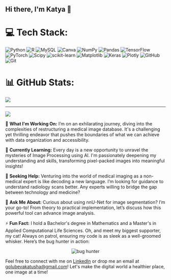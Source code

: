 ## Hi there, I'm Katya 👋


# 💻 Tech Stack:
![Python](https://img.shields.io/badge/python-3670A0?style=for-the-badge&logo=python&logoColor=ffdd54) ![R](https://img.shields.io/badge/r-%23276DC3.svg?style=for-the-badge&logo=r&logoColor=white) ![MySQL](https://img.shields.io/badge/mysql-4479A1.svg?style=for-the-badge&logo=mysql&logoColor=white) ![Canva](https://img.shields.io/badge/Canva-%2300C4CC.svg?style=for-the-badge&logo=Canva&logoColor=white) ![NumPy](https://img.shields.io/badge/numpy-%23013243.svg?style=for-the-badge&logo=numpy&logoColor=white) ![Pandas](https://img.shields.io/badge/pandas-%23150458.svg?style=for-the-badge&logo=pandas&logoColor=white) ![TensorFlow](https://img.shields.io/badge/TensorFlow-%23FF6F00.svg?style=for-the-badge&logo=TensorFlow&logoColor=white) ![PyTorch](https://img.shields.io/badge/PyTorch-%23EE4C2C.svg?style=for-the-badge&logo=PyTorch&logoColor=white) ![Scipy](https://img.shields.io/badge/SciPy-%230C55A5.svg?style=for-the-badge&logo=scipy&logoColor=%white) ![scikit-learn](https://img.shields.io/badge/scikit--learn-%23F7931E.svg?style=for-the-badge&logo=scikit-learn&logoColor=white) ![Matplotlib](https://img.shields.io/badge/Matplotlib-%23ffffff.svg?style=for-the-badge&logo=Matplotlib&logoColor=black) ![Keras](https://img.shields.io/badge/Keras-%23D00000.svg?style=for-the-badge&logo=Keras&logoColor=white) ![Plotly](https://img.shields.io/badge/Plotly-%233F4F75.svg?style=for-the-badge&logo=plotly&logoColor=white) ![GitHub](https://img.shields.io/badge/github-%23121011.svg?style=for-the-badge&logo=github&logoColor=white) ![Git](https://img.shields.io/badge/git-%23F05033.svg?style=for-the-badge&logo=git&logoColor=white)
# 📊 GitHub Stats:
![](https://github-readme-streak-stats.herokuapp.com/?user=Peaceandmaths&theme=dark&hide_border=false)<br/>


---
[![](https://visitcount.itsvg.in/api?id=Peaceandmaths&icon=0&color=0)](https://visitcount.itsvg.in)

<!-- Proudly created with GPRM ( https://gprm.itsvg.in ) -->

🔭 **What I'm Working On:**
I’m on an exhilarating journey, diving into the complexities of restructuring a medical image database. It's a challenging yet thrilling endeavor that pushes the boundaries of what we can achieve with data organization and accessibility.

🌱 **Currently Learning:**
Every day is a new opportunity to unravel the mysteries of Image Processing using AI. I'm passionately deepening my understanding and skills, transforming pixel-packed images into meaningful insights!

🤔 **Seeking Help:**
Venturing into the world of medical imaging as a non-medical expert is like decoding a new language. I’m looking for guidance to understand radiology scans better. Any experts willing to bridge the gap between technology and medicine?

💬 **Ask Me About:**
Curious about using nnU-Net for image segmentation? I’m your go-to! From theory to practical implementation, let’s discuss how this powerful tool can advance image analysis.

⚡ **Fun Fact:**
I hold a Bachelor's degree in Mathematics and a Master's in Applied Computational Life Sciences. Oh, and meet my biggest supporter, my cat! Always on patrol, ensuring my code is as sleek as a well-groomed whisker. Here’s the bug hunter in action: 

<p align="center">
  <img src="https://github.com/user-attachments/assets/787e2049-e791-4a6c-9f5b-da4ee5ea8b43" alt="bug hunter">
</p>

Feel free to connect with me on [LinkedIn](https://www.linkedin.com/in/ekaterina-golubeva-53462b196/) or drop me an email at [golubevakatusha@gmail.com](mailto:golubevakatusha@gmail.com)! Let's make the digital world a healthier place, one image at a time!
